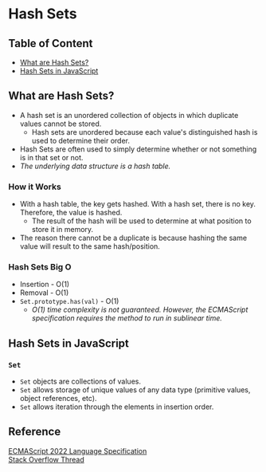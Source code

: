 # Hash Sets

## Table of Content
- [What are Hash Sets?](#what-are-hash-sets)
- [Hash Sets in JavaScript](#hash-sets-in-javascript)

## What are Hash Sets?
- A hash set is an unordered collection of objects in which duplicate values cannot be stored.
  - Hash sets are unordered because each value's distinguished hash is used to determine their order.
- Hash Sets are often used to simply determine whether or not something is in that set or not.
- *The underlying data structure is a hash table.*
### How it Works
- With a hash table, the key gets hashed. With a hash set, there is no key. Therefore, the value is hashed.
  - The result of the hash will be used to determine at what position to store it in memory.
- The reason there cannot be a duplicate is because hashing the same value will result to the same hash/position.
### Hash Sets Big O
- Insertion - O(1)
- Removal - O(1)
- `Set.prototype.has(val)` - O(1)
  - *O(1) time complexity is not guaranteed. However, the ECMAScript specification requires the method to run in sublinear time.*

## Hash Sets in JavaScript
### `Set`
- `Set` objects are collections of values.
- `Set` allows storage of unique values of any data type (primitive values, object references, etc).
- `Set` allows iteration through the elements in insertion order.

## Reference
[ECMAScript 2022 Language Specification](https://tc39.es/ecma262/multipage/keyed-collections.html#sec-set-objects)  
[Stack Overflow Thread](https://stackoverflow.com/questions/55057200/is-the-set-has-method-o1-and-array-indexof-on)
